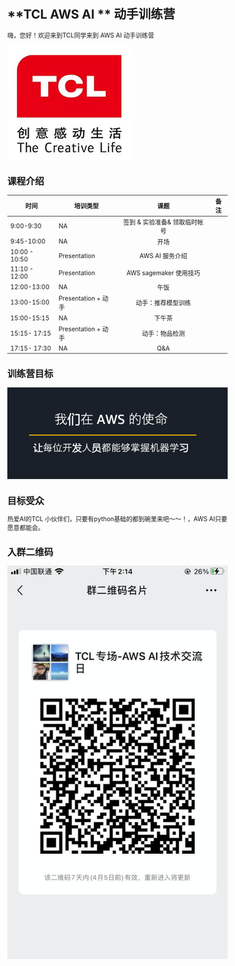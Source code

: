 # **TCL AWS AI ** 动手训练营



嗨，您好！欢迎来到TCL同学来到 AWS AI 动手训练营

![image-20210329132321796](./images/image-20210329132321796.png)



## 课程介绍

| 时间          | 培训类型            |             课题              | 备注 |
| ------------- | ------------------- | :---------------------------: | ---- |
| 9:00-9:30     | NA                  | 签到 & 实验准备& 领取临时帐号 |      |
| 9:45-10:00    | NA                  |             开场              |      |
| 10:00 - 10:50 | Presentation        |        AWS AI 服务介绍        |      |
| 11:10 - 12:00 | Presentation        |    AWS sagemaker 使用技巧     |      |
| 12:00-13:00   | NA                  |             午饭              |      |
| 13:00-15:00   | Presentation + 动手 |      动手：推荐模型训练       |      |
| 15:00-15:15   | NA                  |            下午茶             |      |
| 15:15- 17:15  | Presentation + 动手 |        动手：物品检测         |      |
| 17:15- 17:30  | NA                  |              Q&A              |      |







## 训练营目标

![目标](./images/image-20210329003603349.png)







## 目标受众

热爱AI的TCL 小伙伴们，只要有python基础的都到碗里来吧～～！，AWS AI只要愿意都能会。



## 入群二维码

![image-20210329141545741](./images/image-20210329141545741.png)



### 



